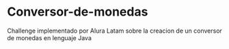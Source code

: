 # Conversor-de-monedas
Challenge implementado por Alura Latam sobre la creacion de un conversor de monedas en lenguaje Java
